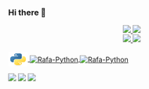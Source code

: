 ### Hi there 👋

<div align="center">
  <a href="https://github.com/andreluizrenda">
  <img height="180em" src="https://github-readme-stats.vercel.app/api?username=andreluizrenda&show_icons=true&theme=merko&include_all_commits=true&count_private=true">
  <img height="180em" src="https://github-readme-stats.vercel.app/api/top-langs/?username=andreluizrenda&layout=compact">

<div align="center">
  <a href="https://github.com/andreluizrenda">
  <img height="180em" src="https://github-readme-stats.vercel.app/api?username=andreluizrenda&show_icons=true&theme=dracula&include_all_commits=true&count_private=true"/>
  <img height="180em" src="https://github-readme-stats.vercel.app/api/top-langs/?username=andreluizrenda&layout=compact&langs_count=7&theme=dracula"/>
</div>

	
</div>

  <div style="display: inline_block"><br>
  <img align="center" alt="Rafa-Python" height="30" width="40" src="https://raw.githubusercontent.com/devicons/devicon/master/icons/python/python-original.svg">
  <img align="center" alt="Rafa-Python" height="30" width="40" src="https://cdn.jsdelivr.net/gh/devicons/devicon/icons/mysql/mysql-original.svg">
  <img align="center" alt="Rafa-Python" height="30" width="40" src="https://cdn.jsdelivr.net/gh/devicons/devicon/icons/github/github-original.svg">

</div>

	
	
<div> 

  <a href="https://instagram.com/andreluizrenda" target="_blank"><img src="https://img.shields.io/badge/-Instagram-%23E4405F?style=for-the-badge&logo=instagram&logoColor=white" target="_blank"></a>
  <a href = "mailto:andreluizrenda@gmail.com"><img src="https://img.shields.io/badge/-Gmail-%23333?style=for-the-badge&logo=gmail&logoColor=white" target="_blank"></a>
  <a href="https://www.linkedin.com/in/andre-luiz-renda-do-amaral-a0b55070/" target="_blank"><img src="https://img.shields.io/badge/-LinkedIn-%230077B5?style=for-the-badge&logo=linkedin&logoColor=white" target="_blank"></a> 
  </div>
